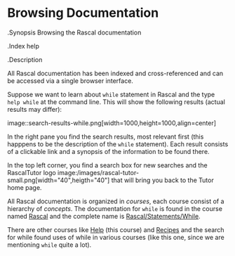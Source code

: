 # Browsing Documentation

.Synopsis
Browsing the Rascal documentation

.Index
help

.Description

All Rascal documentation has been indexed and cross-referenced 
and can be accessed via a single browser interface.

Suppose we want to learn about `while` statement in Rascal and 
the type `help while` at the command line. This will show the following
results (actual results may differ):

image::search-results-while.png[width=1000,height=1000,align=center]

In the right pane you find the search results,
most relevant first (this happpens to be the
description of the `while` statement).
Each result consists of a clickable link and
a synopsis of the information to be found there.

In the top left corner, you find a search box
for new searches and the RascalTutor logo image:/images/rascal-tutor-small.png[width="40",heigth="40"] that
will bring you back to the Tutor home page.

All Rascal documentation is organized
in _courses_, each course consist of
a hierarchy of _concepts_.
The documentation for `while` is found in the
course named [Rascal]((Rascal))
and the complete name is [Rascal/Statements/While]((Rascal:Statements-While)).

There are other courses like [Help]((Help)) (this course)
and [Recipes]((Recipes)) and the search for while
found uses of while in various courses (like this one, since we are mentioning
`while` quite a lot).
